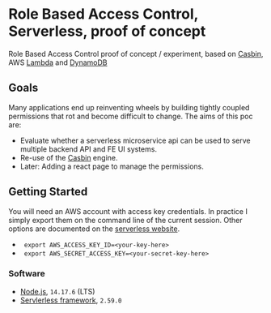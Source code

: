 # Role Based Access Control, Serverless, proof of concept

Role Based Access Control proof of concept / experiment, based on [Casbin](https://casbin.org/), AWS [Lambda](https://aws.amazon.com/lambda/) and [DynamoDB](https://aws.amazon.com/dynamodb/)

## Goals

Many applications end up reinventing wheels by building tightly coupled permissions that rot and become difficult to change. The aims of this poc are:

- Evaluate whether a serverless microservice api can be used to serve multiple backend API and FE UI systems.
- Re-use of the [Casbin](https://casbin.org/) engine.
- Later: Adding a react page to manage the permissions.

## Getting Started

You will need an AWS account with access key credentials. In practice I simply export them on the command line of the current session. Other options are documented on the [serverless website](https://www.serverless.com/framework/docs/providers/aws/guide/credentials/).

- ` export AWS_ACCESS_KEY_ID=<your-key-here>`
- ` export AWS_SECRET_ACCESS_KEY=<your-secret-key-here>`

### Software

- [Node.js](https://nodejs.org/en/), `14.17.6` (LTS)
- [Servlerless framework](https://www.serverless.com/), `2.59.0`
